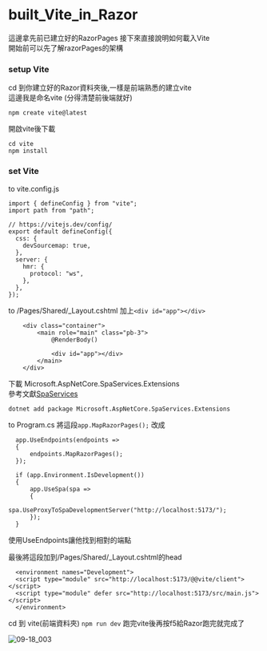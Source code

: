 # built_Vite_in_Razor
這邊拿先前已建立好的RazorPages
接下來直接說明如何載入Vite
<br>
開始前可以先了解razorPages的架構

### setup Vite
cd 到你建立好的Razor資料夾後,一樣是前端熟悉的建立vite
<br>
這邊我是命名vite (分得清楚前後端就好)
```
npm create vite@latest
```
開啟vite後下載
```
cd vite
npm install
```
### set Vite
to vite.config.js
```
import { defineConfig } from "vite";
import path from "path";

// https://vitejs.dev/config/
export default defineConfig({
  css: {
    devSourcemap: true,
  },
  server: {
    hmr: {
      protocol: "ws",
    },
  },
});
```
to /Pages/Shared/_Layout.cshtml
加上```<div id="app"></div>```
```
    <div class="container">
        <main role="main" class="pb-3">
            @RenderBody()

            <div id="app"></div>
        </main>
    </div>
```
下載 Microsoft.AspNetCore.SpaServices.Extensions<br>
參考文獻<a href="https://learn.microsoft.com/zh-tw/aspnet/core/client-side/spa-services?view=aspnetcore-7.0#hot-module-replacement">SpaServices</a>
```
dotnet add package Microsoft.AspNetCore.SpaServices.Extensions
```
to Program.cs
將這段```app.MapRazorPages();```
改成
```
  app.UseEndpoints(endpoints =>
  {
      endpoints.MapRazorPages();
  });
  
  if (app.Environment.IsDevelopment())
  {
      app.UseSpa(spa =>
      {
          spa.UseProxyToSpaDevelopmentServer("http://localhost:5173/");
      });
  }
```
使用UseEndpoints讓他找到相對的端點

最後將這段加到/Pages/Shared/_Layout.cshtml的head
```
  <environment names="Development">
  <script type="module" src="http://localhost:5173/@@vite/client"></script>
  <script type="module" defer src="http://localhost:5173/src/main.js"></script>
  </environment>
```
cd 到 vite(前端資料夾)
```npm run dev```
跑完vite後再按f5給Razor跑完就完成了

![09-18_003](https://github.com/king707348/built_Vite_in_Razor/assets/48721403/c1a1b6fb-5b82-41c6-a122-58b3d4a383b9)
